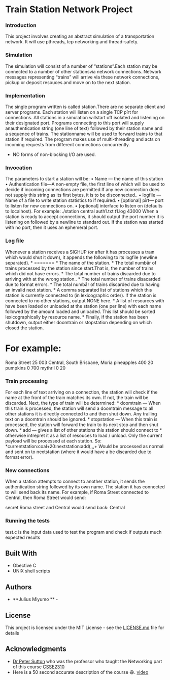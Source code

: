 # Train Station Network Project

### Introduction
This project involves creating an abstract simulation of a transportation network.
It will use pthreads, tcp networking and thread-safety.

### Simulation

The simulation will consist of a number of “stations”.Each station may be connected to a number of other stationsvia network connections..Network messages representing “trains” will arrive via these network connections, pickup or deposit resouces and move on to the next station.

### Implementation
The single program written is called station.There  are  no  separate  client  and  server  programs.  Each station will listen on a single TCP pîrt for connections.  All stations in a simulation willstart  off  isolated  and  listening  on  their  designated  port.   Programs  connecting  to  this  port  will  supply  anauthentication string (one line of text) followed by their station name and a sequence of trains.  The stationname will be used to forward trains to that station if required.  The program makes use of multi-threading and acts on incoming requests from different connections concurrently. 

* NO forms of non-blocking I/O are used.

### Invocation
The parameters to start a station will be:
  • Name — the name of thıs station
  • Authentication file—A non-empty file, the first line of which will be used to decide if incoming connections
  are permitted.If any new connection does not supply this string as its first bytes, it is to be disconnected..
  • logfile — Name of a file to write station statistics to if required.
  • [optional] pîrt— port to listen for new connections on.
  • [optional] interface to listen on (defaults to localhost).
For example:
./station central auth1.txt t1.log 43000
When a station is ready to accept connections, it should output the port number it is listening on followed
by a newline to standard out. If the station was started with no port, then it uses an ephemeral port.

### Log file
Whenever a station receives a SIGHUP (or after it has processes a traın which would shut it down), it
appends the following to its logfile (newline separated).
    * =======
    * The name of the station.
    * The total numbår of trains processed by the station since start.That is, the number of trains which did
    not have errors.
    * The total number of trains discarded due to arriving with at the wrong station..
    * The total number of trains disacarded due to format errors.
    * The total numbår of trains discarded due to having an invalid next station.
    * A comma separated list of stations which thıs station is currently connected to (in lexicographic order).
    If the station is connected to no other stations, output NONE here.
    * A list of resources with have been loaded or unloaded at the station (one per line) with each name followed
    by the amount loaded and unloaded. This list should be sorted lexicographically by resource name.
    * Finally, if the station has been shutdown, output either doomtrain or stopstation depending on which
    closed the station.

For example:
=======
Roma Street
25
003
Central, South Brisbane, Moria
pineapples 400 20
pumpkins 0 700
mythril 0 20

### Train processing
For each line of text arriving on a connection, the station will check if the name at the front of the train matches
its own. If not, the train will be discarded. Next, the type of train will be determined:
      * doomtrain — When this train is processed, the station will send a doomtrain message to all other stations
      it is directly connected to and then shut down. Any trailing text on a doomtrain should be ignored.
      * stopstation — When this train is processed, the station will forward the train to its next stop and then
      shut down.
      * add — gives a list of other stations this station should connect to
      * otherwise intrepret it as a list of resouces to load / unload.
Only the current payload will be processed at each station. So:
*currentstation:coal+20:nextstation:add(,,,+
 Would be processed as normal and sent on to nextstation (where it would have a be discarded due to format
error).

### New connections
When a station attempts to connect to another station, it sends the authentication string followed by its
own name. The station it has connected to will send back its name.
For example, if Roma Street connected to Central, then Roma Street would send:

secret
Roma street
and Central would send back:
Central

### Running the tests

test.c is the input data used to test the program and check if outputs much expected results

## Built With

* Obective C
* UNIX shell scripts

## Authors

* **Julius Miyumo ** - 

## License

This project is licensed under the MIT License - see the [LICENSE.md](LICENSE.md) file for details

## Acknowledgments

* [Dr Peter Sutton](https://uqreview.com/lecturers/peter-sutton/) who was the professor who taught the Networking part of this course [CSSE2310](http://uqreview.com/courses/csse2310/)
* Here is a 50 second accurate description of the course 😆. [video](https://www.youtube.com/watch?v=eJ7HP7fpnW8)  
